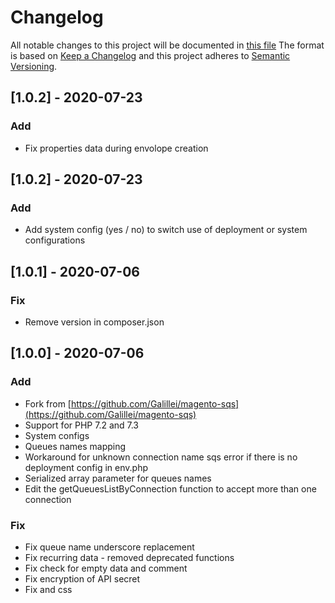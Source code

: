 # Changelog
All notable changes to this project will be documented in [this file](../CHANGELOG.md)
The format is based on [Keep a Changelog](http://keepachangelog.com/) and this project adheres to [Semantic
Versioning](http://semver.org/).

## [1.0.2] - 2020-07-23
### Add
- Fix properties data during envolope creation

## [1.0.2] - 2020-07-23
### Add
- Add system config (yes / no) to switch use of deployment or system configurations

## [1.0.1] - 2020-07-06
### Fix
- Remove version in composer.json

## [1.0.0] - 2020-07-06
### Add
- Fork from [https://github.com/Galillei/magento-sqs](https://github.com/Galillei/magento-sqs)
- Support for PHP 7.2 and 7.3
- System configs
- Queues names mapping
- Workaround for unknown connection name sqs error if there is no deployment config in env.php
- Serialized array parameter for queues names
- Edit the getQueuesListByConnection function to accept more than one connection
 
### Fix
- Fix queue name underscore replacement
- Fix recurring data - removed deprecated functions
- Fix check for empty data and comment
- Fix encryption of API secret
- Fix and css
